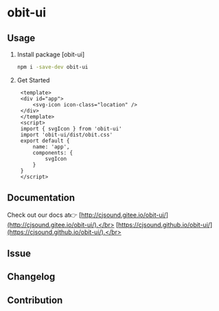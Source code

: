# obit-ui

## Usage
1. Install package [obit-ui]
   ```sh
   npm i -save-dev obit-ui
   ```
2. Get Started
   ```vue
    <template>
    <div id="app">
        <svg-icon icon-class="location" />
    </div>
    </template>
    <script>
    import { svgIcon } from 'obit-ui'
    import 'obit-ui/dist/obit.css'
    export default {
        name: 'app',
        components: {
            svgIcon
        }
    }
    </script>

   ```
## Documentation
Check out our docs at:point_right: [http://cjsound.gitee.io/obit-ui/](http://cjsound.gitee.io/obit-ui/).</br>
[https://cjsound.github.io/obit-ui/](https://cjsound.github.io/obit-ui/).</br>


## Issue

## Changelog

## Contribution